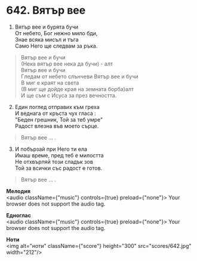 # 642. Вятър вее  

1. Вятър вее и бурята бучи  
От небето, Бог нежно мило бди,  
Знае всяка мисъл и тъга  
Само Него ще следвам за ръка.  

> Вятър вее и бучи  
> (Нека вятър вее нека да бучи) - алт  
> Вятър вее и бучи  
> Гледам от небето слънчеви
> Вятър вее и бучи  
> В миг е краят на света  
> (В миг ще дойде края на земната борба)алт  
> И ще съм с Исуса за през вечността.  

2. Един поглед отправих към греха  
И веднага от кръста чух гласа :  
"Беден грешник, Той за теб умре"  
Радост влезна във моето сърце.  

> Вятър вее ... .  

3. И побързай при Него ти ела  
Имаш време, пред теб е милостта  
Не отхвърляй този сладък зов  
Той за всички със радост е готов.  

> Вятър вее ... .  

__Мелодия__  
<audio className={"music"} controls={true} preload={"none"}><source src="mp3/642.mp3" type="audio/mpeg"/>
Your browser does not support the audio tag.
</audio>  

__Едноглас__  
<audio className={"music"} controls={true} preload={"none"}><source src="transp/642.mp3" type="audio/mpeg"/>
Your browser does not support the audio tag.
</audio>  

__Ноти__  
<img alt="ноти" className={"score"} height="300" src="scores/642.jpg" width="212"/>
